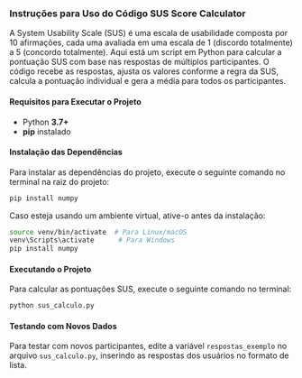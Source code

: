 ### **Instruções para Uso do Código SUS Score Calculator**
  A System Usability Scale (SUS) é uma escala de usabilidade composta por 10 afirmações, cada uma avaliada em uma escala de 1 (discordo totalmente) a 5 (concordo totalmente). Aqui está um script em Python para calcular a pontuação SUS com base nas respostas de múltiplos participantes. O código recebe as respostas, ajusta os valores conforme a regra da SUS, calcula a pontuação individual e gera a média para todos os participantes.

#### **Requisitos para Executar o Projeto**
- Python **3.7+**  
- **pip** instalado  

#### **Instalação das Dependências**
Para instalar as dependências do projeto, execute o seguinte comando no terminal na raiz do projeto:  

```bash
pip install numpy
```

Caso esteja usando um ambiente virtual, ative-o antes da instalação:  

```bash
source venv/bin/activate  # Para Linux/macOS
venv\Scripts\activate      # Para Windows
pip install numpy
```

#### **Executando o Projeto**
Para calcular as pontuações SUS, execute o seguinte comando no terminal:  

```bash
python sus_calculo.py
```

#### **Testando com Novos Dados**
Para testar com novos participantes, edite a variável `respostas_exemplo` no arquivo `sus_calculo.py`, inserindo as respostas dos usuários no formato de lista.  
